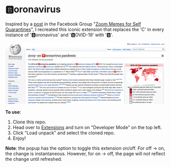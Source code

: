 # 🅱️oronavirus

Inspired by a [post](https://www.facebook.com/groups/zoommemes/?post_id=269869614035851) in the Facebook Group "[Zoom Memes for Self Quarantines](https://www.facebook.com/groups/zoommemes)", I recreated this iconic extension that replaces the 'C' in every instance of '🅱️oronavirus' and '🅱️OVID-19' with '🅱️'.

![Wiki pic](./assets/wiki.png)

**To use**:
1. Clone this repo.
2. Head over to [Extensions](chrome://extensions/) and turn on "Developer Mode" on the top left.
3. Click "Load unpack" and select the cloned repo.
4. Enjoy! 

**Note**: the popup has the option to toggle this extension on/off. For off → on, the change is instantaneous. However, for on → off, the page will not reflect the change until refreshed.